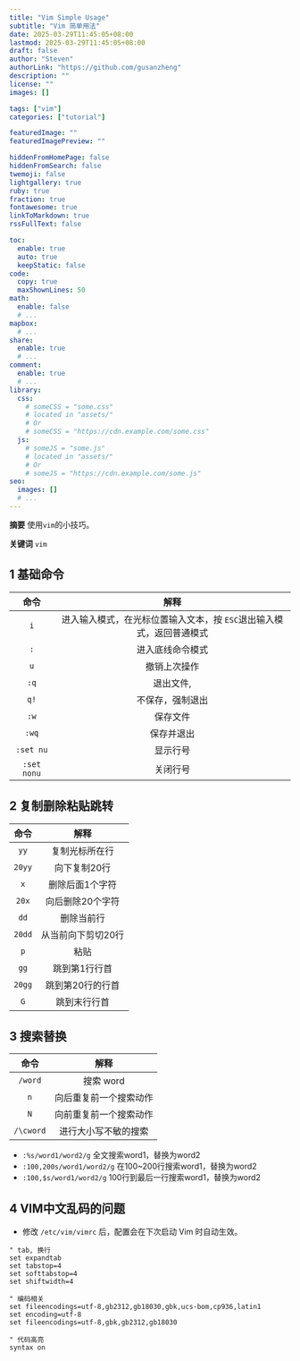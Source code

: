 ```yaml
---
title: "Vim Simple Usage"
subtitle: "Vim 简单用法"
date: 2025-03-29T11:45:05+08:00
lastmod: 2025-03-29T11:45:05+08:00
draft: false
author: "Steven"
authorLink: "https://github.com/gusanzheng"
description: ""
license: ""
images: []

tags: ["vim"]
categories: ["tutorial"]

featuredImage: ""
featuredImagePreview: ""

hiddenFromHomePage: false
hiddenFromSearch: false
twemoji: false
lightgallery: true
ruby: true
fraction: true
fontawesome: true
linkToMarkdown: true
rssFullText: false

toc:
  enable: true
  auto: true
  keepStatic: false
code:
  copy: true
  maxShownLines: 50
math:
  enable: false
  # ...
mapbox:
  # ...
share:
  enable: true
  # ...
comment:
  enable: true
  # ...
library:
  css:
    # someCSS = "some.css"
    # located in "assets/"
    # Or
    # someCSS = "https://cdn.example.com/some.css"
  js:
    # someJS = "some.js"
    # located in "assets/"
    # Or
    # someJS = "https://cdn.example.com/some.js"
seo:
  images: []
  # ...
---
```


**摘要**
使用`vim`的小技巧。

**关键词**
`vim`

<!--more-->

## 1 基础命令
|    命令     |                                 解释                                 |
| :---------: | :------------------------------------------------------------------: |
|     `i`     | 进入输入模式，在光标位置输入文本，按 `ESC`退出输入模式，返回普通模式 |
|     `:`     |                           进入底线命令模式                           |
|     `u`     |                             撤销上次操作                             |
|    `:q`     |                              退出文件,                               |
|    `q!`     |                           不保存，强制退出                           |
|    `:w`     |                               保存文件                               |
|    `:wq`    |                              保存并退出                              |
|  `:set nu`  |                               显示行号                               |
| `:set nonu` |                               关闭行号                               |

## 2 复制删除粘贴跳转
|  命令  |        解释        |
| :----: | :----------------: |
|  `yy`  |   复制光标所在行   |
| `20yy` |    向下复制20行    |
|  `x`   |  删除后面1个字符   |
| `20x`  |  向后删除20个字符  |
|  `dd`  |     删除当前行     |
| `20dd` | 从当前向下剪切20行 |
|  `p`   |        粘贴        |
|  `gg`  |   跳到第1行行首    |
| `20gg` |  跳到第20行的行首  |
|  `G`   |    跳到末行行首    |

## 3 搜索替换
|   命令    |          解释          |
| :-------: | :--------------------: |
|  `/word`  |       搜索 word        |
|    `n`    | 向后重复前一个搜索动作 |
|    `N`    | 向前重复前一个搜索动作 |
| `/\cword` |  进行大小写不敏的搜索  |

- `:%s/word1/word2/g` 全文搜索word1，替换为word2
- `:100,200s/word1/word2/g` 在100~200行搜索word1，替换为word2
- `:100,$s/word1/word2/g` 100行到最后一行搜索word1，替换为word2

## 4 VIM中文乱码的问题

- 修改 `/etc/vim/vimrc` 后，配置会在下次启动 Vim 时自动生效。

```text
" tab, 换行
set expandtab 
set tabstop=4
set softtabstop=4
set shiftwidth=4

" 编码相关
set fileencodings=utf-8,gb2312,gb18030,gbk,ucs-bom,cp936,latin1
set encoding=utf-8
set fileencodings=utf-8,gbk,gb2312,gb18030

" 代码高亮
syntax on
```